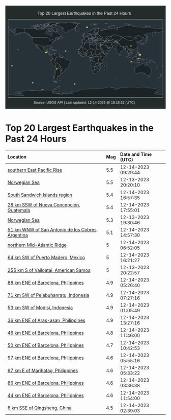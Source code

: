 ![Map](./map.png)

# Top 20 Largest Earthquakes in the Past 24 Hours

| Location | Mag | Date and Time (UTC) |
|:---|:---|:---|
| [southern East Pacific Rise](https://earthquake.usgs.gov/earthquakes/eventpage/us7000livw) | 5.5 | 12-14-2023 09:29:44 |
| [Norwegian Sea](https://earthquake.usgs.gov/earthquakes/eventpage/us7000lire) | 5.5 | 12-13-2023 20:20:10 |
| [South Sandwich Islands region](https://earthquake.usgs.gov/earthquakes/eventpage/us7000lj2m) | 5.4 | 12-14-2023 16:57:35 |
| [28 km SSW of Nueva Concepción, Guatemala](https://earthquake.usgs.gov/earthquakes/eventpage/us7000lj39) | 5.4 | 12-14-2023 17:55:01 |
| [Norwegian Sea](https://earthquake.usgs.gov/earthquakes/eventpage/us7000lir5) | 5.3 | 12-13-2023 19:30:46 |
| [51 km WNW of San Antonio de los Cobres, Argentina](https://earthquake.usgs.gov/earthquakes/eventpage/us7000liz5) | 5.1 | 12-14-2023 14:57:30 |
| [northern Mid-Atlantic Ridge](https://earthquake.usgs.gov/earthquakes/eventpage/us7000liv6) | 5 | 12-14-2023 06:52:05 |
| [64 km SW of Puerto Madero, Mexico](https://earthquake.usgs.gov/earthquakes/eventpage/us7000lj2f) | 5 | 12-14-2023 16:21:27 |
| [255 km S of Vailoatai, American Samoa](https://earthquake.usgs.gov/earthquakes/eventpage/us7000lirg) | 5 | 12-13-2023 20:22:57 |
| [88 km ENE of Barcelona, Philippines](https://earthquake.usgs.gov/earthquakes/eventpage/us7000lius) | 4.9 | 12-14-2023 05:26:40 |
| [71 km SW of Pelabuhanratu, Indonesia](https://earthquake.usgs.gov/earthquakes/eventpage/us7000liv9) | 4.9 | 12-14-2023 07:27:16 |
| [53 km SW of Modisi, Indonesia](https://earthquake.usgs.gov/earthquakes/eventpage/us7000litr) | 4.9 | 12-14-2023 01:05:49 |
| [36 km ENE of Aras-asan, Philippines](https://earthquake.usgs.gov/earthquakes/eventpage/us7000liyl) | 4.9 | 12-14-2023 13:27:16 |
| [46 km ENE of Barcelona, Philippines](https://earthquake.usgs.gov/earthquakes/eventpage/us7000liy8) | 4.8 | 12-14-2023 11:46:00 |
| [50 km ENE of Barcelona, Philippines](https://earthquake.usgs.gov/earthquakes/eventpage/us7000lixx) | 4.7 | 12-14-2023 10:42:53 |
| [97 km ENE of Barcelona, Philippines](https://earthquake.usgs.gov/earthquakes/eventpage/us7000liux) | 4.6 | 12-14-2023 05:55:16 |
| [97 km E of Marihatag, Philippines](https://earthquake.usgs.gov/earthquakes/eventpage/us7000liuu) | 4.6 | 12-14-2023 05:33:22 |
| [86 km ENE of Barcelona, Philippines](https://earthquake.usgs.gov/earthquakes/eventpage/us7000liuc) | 4.6 | 12-14-2023 03:36:38 |
| [44 km ENE of Barcelona, Philippines](https://earthquake.usgs.gov/earthquakes/eventpage/us7000liy7) | 4.6 | 12-14-2023 11:54:00 |
| [6 km SSE of Qingsheng, China](https://earthquake.usgs.gov/earthquakes/eventpage/us7000liua) | 4.5 | 12-14-2023 02:39:03 |
